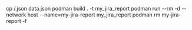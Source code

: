 cp <out>/<name>.json data.json
podman build . -t my_jira_report
podman run --rm -d --network host --name=my-jira-report my_jira_report
podman rm my-jira-report -f